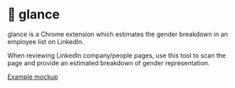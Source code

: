 # :eyes: glance
glance is a Chrome extension which estimates the gender breakdown in an employee list on LinkedIn.

When reviewing LinkedIn company/people pages, use this tool to scan the page and provide an estimated breakdown of gender representation.



[Example mockup](https://drive.google.com/file/d/1ND0rH5U0Ywx5hpH-_Xo-8lvvIalKjpkU/view)
